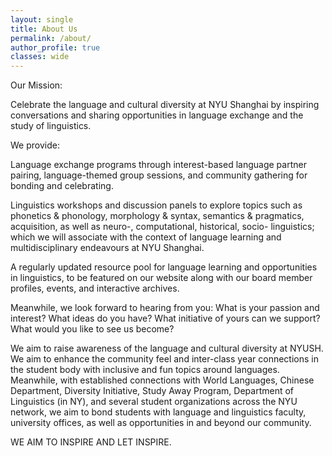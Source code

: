 ```yaml
---
layout: single
title: About Us
permalink: /about/
author_profile: true
classes: wide
---
```


Our Mission:

Celebrate the language and cultural diversity at NYU Shanghai by inspiring conversations and sharing opportunities in language exchange and the study of linguistics.

We provide:

Language exchange programs through interest-based language partner pairing, language-themed group sessions, and community gathering for bonding and celebrating.

Linguistics workshops and discussion panels to explore topics such as phonetics & phonology, morphology & syntax, semantics & pragmatics, acquisition, as well as neuro-, computational, historical, socio- linguistics; which we will associate with the context of language learning and multidisciplinary endeavours at NYU Shanghai. 

A regularly updated resource pool for language learning and opportunities in linguistics, to be featured on our website along with our board member profiles, events, and interactive archives.

Meanwhile, we look forward to hearing from you: What is your passion and interest? What ideas do you have? What initiative of yours can we support? What would you like to see us become?

We aim to raise awareness of the language and cultural diversity at NYUSH. We aim to enhance the community feel and inter-class year connections in the student body with inclusive and fun topics around languages. Meanwhile, with established connections with World Languages, Chinese Department, Diversity Initiative, Study Away Program, Department of Linguistics (in NY), and several student organizations across the NYU network, we aim to bond students with language and linguistics faculty, university offices, as well as opportunities in and beyond our community.

WE AIM TO INSPIRE AND LET INSPIRE.
